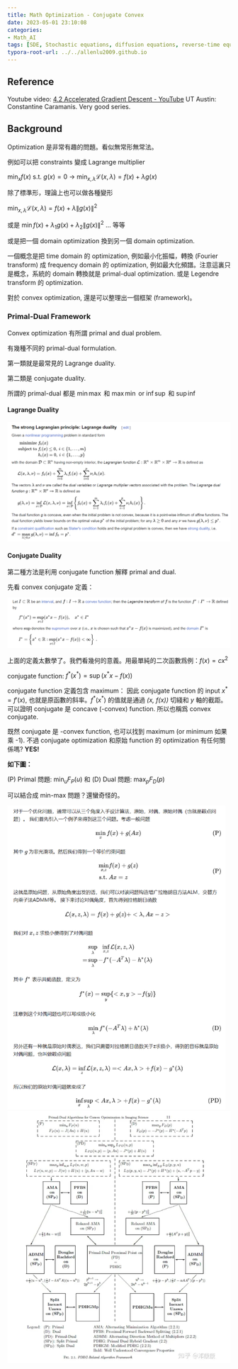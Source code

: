 ```yaml
---
title: Math Optimization - Conjugate Convex
date: 2023-05-01 23:10:08
categories:
- Math_AI
tags: [SDE, Stochastic equations, diffusion equations, reverse-time equations, Fokker-Planck equations]
typora-root-url: ../../allenlu2009.github.io
---
```




## Reference

Youtube video:  [4.2 Accelerated Gradient Descent - YouTube](https://www.youtube.com/watch?v=D1TseaVu9Nc&list=PLXsmhnDvpjORzPelSDs0LSDrfJcqyLlZc&index=16&ab_channel=ConstantineCaramanis)  UT Austin: Constantine Caramanis.  Very good series.



## Background

Optimization 是非常有趣的問題。看似無常形無常法。



例如可以把 constraints 變成 Lagrange multiplier

$\min_x f(x)$ s.t. $g(x)=0$    $\to$   $\min_{x, \lambda} \mathcal{L}(x, \lambda) = f(x) + \lambda g(x)$

除了標準形，理論上也可以做各種變形

  $\min_{x, \lambda} \mathcal{L}(x, \lambda) = f(x) + \lambda \| g(x)\|^2$

或是  $\min f(x) + \lambda_1 g(x) + \lambda_2 \|g(x)\|^2$   ...  等等



或是把一個 domain optimization 換到另一個 domain optimization.

一個概念是把 time domain 的 optimization, 例如最小化振幅，轉換 (Fourier transform) 成 frequency domain 的 optimization, 例如最大化頻譜。注意這裏只是概念，系統的 domain 轉換就是 primal-dual optimization.   或是 Legendre transform 的 optimization. 



對於 convex optimization, 還是可以整理出一個框架 (framework)。



### Primal-Dual Framework

Convex optimization 有所謂 primal and dual problem.

有幾種不同的 primal-dual formulation.

第一類就是最常見的 Lagrange duality.

第二類是 conjugate duality.

所謂的 primal-dual 都是 $\min \max$ 和 $\max \min$  or $\inf \sup$ 和 $\sup \inf$



#### Lagrange Duality

<img src="/media/image-20230514232831461.png" alt="image-20230514232831461" style="zoom:80%;" />



#### Conjugate Duality

第二種方法是利用 conjugate function  解釋 primal and dual.

先看 convex conjugate 定義：

<img src="/media/image-20230514194922590.png" alt="image-20230514194922590" style="zoom: 67%;" />



上面的定義太數學了。我們看幾何的意義。用最單純的二次函數爲例：$f(x) = c x^2$

conjugate function: $f^* (x^{*})= \sup(x^* x - f(x))$  

conjugate function 定義包含 maximum： 因此 conjugate function 的 input $x^* = f'(x)$,  也就是原函數的斜率。$f^*(x^*)$ 的值就是通過 *(x, f(x))* 切綫和 $y$ 軸的截距。可以證明 conjugate 是 concave (-convex) function.   所以也稱爲 convex conjugate.

既然 conjugate 是 -convex function,  也可以找到 maximum (or minimum 如果乘 -1).  不過 conjugate optimization 和原始 function 的 optimization 有任何關係嗎?   **YES!**

**如下圖：**

(P) Primal 問題:   $\min_u F_P(u)$  和 (D) Dual 問題:   $\max_p F_D(p)$

可以結合成 min-max 問題？還蠻奇怪的。

<img src="/media/image-20230514233152096.png" alt="image-20230514233152096" style="zoom:67%;" />

<img src="/media/image-20230514141020989.png" alt="image-20230514141020989" style="zoom:80%;" />






